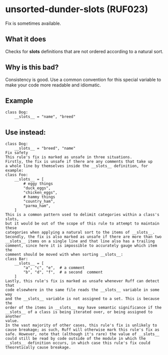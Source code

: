 # unsorted-dunder-slots (RUF023)
Fix is sometimes available.
## What it does
Checks for __slots__ definitions that are not ordered according to a
natural sort.
## Why is this bad?
Consistency is good. Use a common convention for this special variable
to make your code more readable and idiomatic.
## Example
```
class Dog:
    __slots__ = "name", "breed"
```
## Use instead:
```
class Dog:
    __slots__ = "breed", "name"
Fix safety
This rule's fix is marked as unsafe in three situations.
Firstly, the fix is unsafe if there are any comments that take up
a whole line by themselves inside the __slots__ definition, for example:
class Foo:
    __slots__ = [
        # eggy things
        "duck_eggs",
        "chicken_eggs",
        # hammy things
        "country_ham",
        "parma_ham",
    ]
This is a common pattern used to delimit categories within a class's slots,
but it would be out of the scope of this rule to attempt to maintain these
categories when applying a natural sort to the items of __slots__.
Secondly, the fix is also marked as unsafe if there are more than two
__slots__ items on a single line and that line also has a trailing
comment, since here it is impossible to accurately gauge which item the
comment should be moved with when sorting __slots__:
class Bar:
    __slots__ = [
        "a", "c", "e",  # a comment
        "b", "d", "f",  # a second  comment
    ]
Lastly, this rule's fix is marked as unsafe whenever Ruff can detect that
code elsewhere in the same file reads the __slots__ variable in some way
and the __slots__ variable is not assigned to a set. This is because the
order of the items in __slots__ may have semantic significance if the
__slots__ of a class is being iterated over, or being assigned to another
value.
In the vast majority of other cases, this rule's fix is unlikely to
cause breakage; as such, Ruff will otherwise mark this rule's fix as
safe. However, note that (although it's rare) the value of __slots__
could still be read by code outside of the module in which the
__slots__ definition occurs, in which case this rule's fix could
theoretically cause breakage.
```
